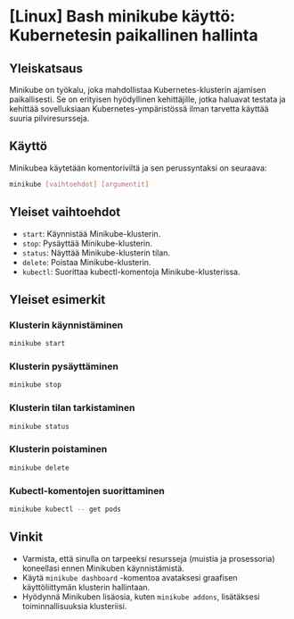 # [Linux] Bash minikube käyttö: Kubernetesin paikallinen hallinta

## Yleiskatsaus
Minikube on työkalu, joka mahdollistaa Kubernetes-klusterin ajamisen paikallisesti. Se on erityisen hyödyllinen kehittäjille, jotka haluavat testata ja kehittää sovelluksiaan Kubernetes-ympäristössä ilman tarvetta käyttää suuria pilviresursseja.

## Käyttö
Minikubea käytetään komentoriviltä ja sen perussyntaksi on seuraava:

```bash
minikube [vaihtoehdot] [argumentit]
```

## Yleiset vaihtoehdot
- `start`: Käynnistää Minikube-klusterin.
- `stop`: Pysäyttää Minikube-klusterin.
- `status`: Näyttää Minikube-klusterin tilan.
- `delete`: Poistaa Minikube-klusterin.
- `kubectl`: Suorittaa kubectl-komentoja Minikube-klusterissa.

## Yleiset esimerkit
### Klusterin käynnistäminen
```bash
minikube start
```

### Klusterin pysäyttäminen
```bash
minikube stop
```

### Klusterin tilan tarkistaminen
```bash
minikube status
```

### Klusterin poistaminen
```bash
minikube delete
```

### Kubectl-komentojen suorittaminen
```bash
minikube kubectl -- get pods
```

## Vinkit
- Varmista, että sinulla on tarpeeksi resursseja (muistia ja prosessoria) koneellasi ennen Minikuben käynnistämistä.
- Käytä `minikube dashboard` -komentoa avataksesi graafisen käyttöliittymän klusterin hallintaan.
- Hyödynnä Minikuben lisäosia, kuten `minikube addons`, lisätäksesi toiminnallisuuksia klusteriisi.